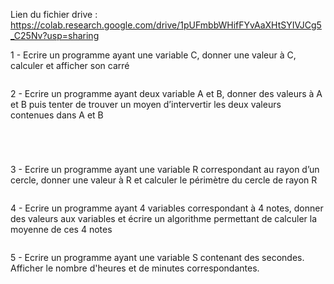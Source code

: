 
Lien du fichier drive : https://colab.research.google.com/drive/1pUFmbbWHifFYvAaXHtSYIVJCg5_C25Nv?usp=sharing

1 - Ecrire un programme ayant une variable C, donner une valeur à C, calculer et afficher son carré

```

```

2 - Ecrire un programme ayant deux variable A et B, donner des valeurs à A et B puis tenter de trouver un moyen d’intervertir les deux valeurs contenues dans A et B

```

```

```

```

```

```

```

```

3 - Ecrire un programme ayant une variable R correspondant au rayon d’un cercle, donner une valeur à R et calculer le périmètre du cercle de rayon R

```

```

4 - Ecrire un programme ayant 4 variables correspondant à 4 notes, donner des valeurs aux variables et écrire un algorithme permettant de calculer la moyenne de ces 4 notes

```

```

5 - Ecrire un programme ayant une variable S contenant des secondes. Afficher le nombre d'heures et de minutes correspondantes.

```

```
